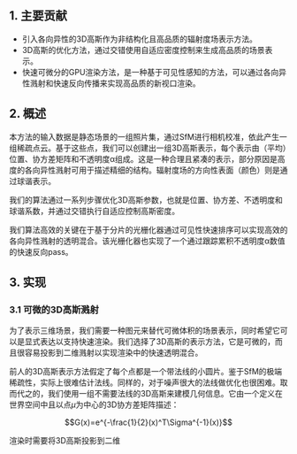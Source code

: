 ## 1. 主要贡献

- 引入各向异性的3D高斯作为非结构化且高品质的辐射度场表示方法。
- 3D高斯的优化方法，通过交错使用自适应密度控制来生成高品质的场景表示。
- 快速可微分的GPU渲染方法，是一种基于可见性感知的方法，可以通过各向异性溅射和快速反向传播来实现高品质的新视口渲染。

## 2. 概述

本方法的输入数据是静态场景的一组照片集，通过SfM进行相机校准，依此产生一组稀疏点云。基于这些点，我们可以创建出一组3D高斯表示，每个表示由（平均）位置、协方差矩阵和不透明度α组成。这是一种合理且紧凑的表示，部分原因是高度的各向异性溅射可用于描述精细的结构。辐射度场的方向性表面（颜色）则是通过球谐表示。

我们的算法通过一系列步骤优化3D高斯参数，也就是位置、协方差、不透明度和球谐系数，并通过交错执行自适应控制高斯密度。

我们算法高效的关键在于基于分片的光栅化器通过可见性快速排序可以实现高效的各向异性溅射的透明混合。该光栅化器也实现了一个通过跟踪累积不透明度α数值的快速反向pass。

## 3. 实现

### 3.1 可微的3D高斯溅射

为了表示三维场景，我们需要一种图元来替代可微体积的场景表示，同时希望它可以是显式表达以支持快速渲染。我们选择了3D高斯的表示方法，它是可微的，而且很容易投影到二维溅射以实现渲染中的快速透明混合。

前人的3D高斯表示方法假定了每个点都是一个带法线的小圆片。鉴于SfM的极端稀疏性，实际上很难估计法线。同样的，对于噪声很大的法线做优化也很困难。取而代之的，我们使用一组不需要法线的3D高斯来建模几何信息。它由一个定义在世界空间中且以点$\mu$为中心的3D协方差矩阵描述：

$$G(x)=e^{-\frac{1}{2}(x)^T\Sigma^{-1}(x)}$$

渲染时需要将3D高斯投影到二维